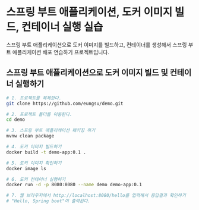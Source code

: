 # 스프링 부트 애플리케이션, 도커 이미지 빌드, 컨테이너 실행 실습

스프링 부트 애플리케이션으로 도커 이미지를 빌드하고, 컨테이너를 생성해서 스프링 부트 애플리케이션 배포 연습하기 프로젝트입니다.

## 스프링 부트 애플리케이션으로 도커 이미지 빌드 및 컨테이너 실행하기

```bash
# 1. 프로젝트를 복제한다.
git clone https://github.com/eungsu/demo.git

# 2. 프로젝트 폴더를 이동한다.
cd demo

# 3. 스프링 부트 애플리케이션 패키징 하기
mvnw clean package

# 4. 도커 이미지 빌드하기
docker build -t demo-app:0.1 .

# 5. 도커 이미지 확인하기
docker image ls

# 6. 도커 컨테이너 실행하기
docker run -d -p 8080:8080 --name demo demo-app:0.1

# 7. 웹 브라우저에서 http://localhost:8080/hello를 입력해서 응답결과 확인하기
# "Hello, Spring boot"이 출력된다.
```
